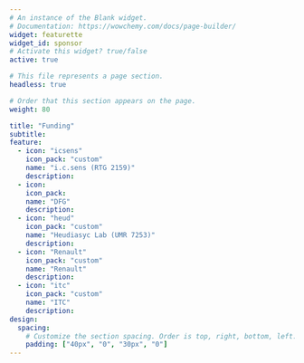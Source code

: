 ```yaml
---
# An instance of the Blank widget.
# Documentation: https://wowchemy.com/docs/page-builder/
widget: featurette
widget_id: sponsor
# Activate this widget? true/false
active: true

# This file represents a page section.
headless: true

# Order that this section appears on the page.
weight: 80

title: "Funding"
subtitle: 
feature:
  - icon: "icsens"
    icon_pack: "custom"
    name: "i.c.sens (RTG 2159)"
    description: 
  - icon:
    icon_pack:
    name: "DFG"
    description:
  - icon: "heud"
    icon_pack: "custom"
    name: "Heudiasyc Lab (UMR 7253)"
    description:
  - icon: "Renault"
    icon_pack: "custom"
    name: "Renault"
    description:
  - icon: "itc"
    icon_pack: "custom"
    name: "ITC"
    description:
design:
  spacing:
    # Customize the section spacing. Order is top, right, bottom, left.
    padding: ["40px", "0", "30px", "0"]
---
```

